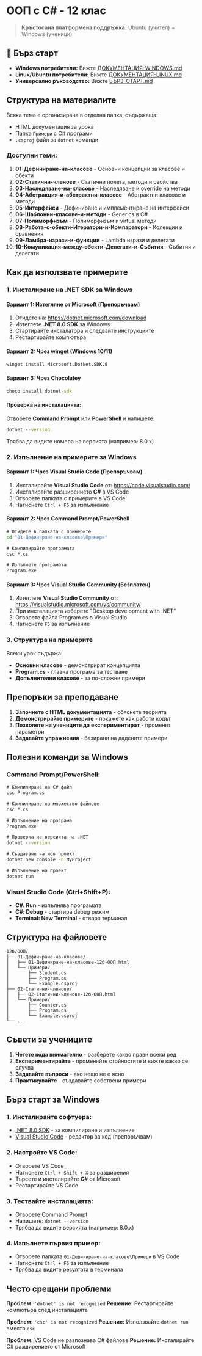 # ООП с C# - 12 клас

> **Кръстосана платформена поддръжка:** Ubuntu (учител) + Windows (ученици)

## 🚀 Бърз старт

- **Windows потребители:** Вижте [ДОКУМЕНТАЦИЯ-WINDOWS.md](ДОКУМЕНТАЦИЯ-WINDOWS.md)
- **Linux/Ubuntu потребители:** Вижте [ДОКУМЕНТАЦИЯ-LINUX.md](ДОКУМЕНТАЦИЯ-LINUX.md)
- **Универсално ръководство:** Вижте [БЪРЗ-СТАРТ.md](БЪРЗ-СТАРТ.md)

## Структура на материалите

Всяка тема е организирана в отделна папка, съдържаща:
- HTML документация за урока
- Папка `Примери` с C# програми
- `.csproj` файл за `dotnet` команди

### Доступни теми:

1. **01-Дефиниране-на-класове** - Основни концепции за класове и обекти
2. **02-Статични-членове** - Статични полета, методи и свойства
3. **03-Наследяване-на-класове** - Наследяване и override на методи
4. **04-Абстракция-и-абстрактни-класове** - Абстрактни класове и методи
5. **05-Интерфейси** - Дефиниране и имплементиране на интерфейси
6. **06-Шаблонни-класове-и-методи** - Generics в C#
7. **07-Полиморфизъм** - Полиморфизъм и virtual методи
8. **08-Работа-с-обекти-Итератори-и-Компаратори** - Колекции и сравнения
9. **09-Ламбда-изрази-и-функции** - Lambda изрази и делегати
10. **10-Комуникация-между-обекти-Делегати-и-Събития** - Събития и делегати

## Как да използвате примерите

### 1. Инсталиране на .NET SDK за Windows

#### Вариант 1: Изтегляне от Microsoft (Препоръчвам)
1. Отидете на: https://dotnet.microsoft.com/download
2. Изтеглете **.NET 8.0 SDK** за Windows
3. Стартирайте инсталатора и следвайте инструкциите
4. Рестартирайте компютъра

#### Вариант 2: Чрез winget (Windows 10/11)
```cmd
winget install Microsoft.DotNet.SDK.8
```

#### Вариант 3: Чрез Chocolatey
```cmd
choco install dotnet-sdk
```

#### Проверка на инсталацията:
Отворете **Command Prompt** или **PowerShell** и напишете:
```cmd
dotnet --version
```
Трябва да видите номера на версията (например: 8.0.x)

### 2. Изпълнение на примерите за Windows

#### Вариант 1: Чрез Visual Studio Code (Препоръчвам)
1. Инсталирайте **Visual Studio Code** от: https://code.visualstudio.com/
2. Инсталирайте разширението **C#** в VS Code
3. Отворете папката с примерите в VS Code
4. Натиснете `Ctrl + F5` за изпълнение

#### Вариант 2: Чрез Command Prompt/PowerShell
```cmd
# Отидете в папката с примерите
cd "01-Дефиниране-на-класове\Примери"

# Компилирайте програмата
csc *.cs

# Изпълнете програмата
Program.exe
```

#### Вариант 3: Чрез Visual Studio Community (Безплатен)
1. Изтеглете **Visual Studio Community** от: https://visualstudio.microsoft.com/vs/community/
2. При инсталацията изберете "Desktop development with .NET"
3. Отворете файла Program.cs в Visual Studio
4. Натиснете `F5` за изпълнение

### 3. Структура на примерите

Всеки урок съдържа:
- **Основни класове** - демонстрират концепцията
- **Program.cs** - главна програма за тестване
- **Допълнителни класове** - за по-сложни примери

## Препоръки за преподаване

1. **Започнете с HTML документацията** - обяснете теорията
2. **Демонстрирайте примерите** - покажете как работи кодът
3. **Позволете на учениците да експериментират** - променят параметри
4. **Задавайте упражнения** - базирани на дадените примери

## Полезни команди за Windows

### Command Prompt/PowerShell:
```cmd
# Компилиране на C# файл
csc Program.cs

# Компилиране на множество файлове
csc *.cs

# Изпълнение на програма
Program.exe

# Проверка на версията на .NET
dotnet --version

# Създаване на нов проект
dotnet new console -n MyProject

# Изпълнение на проект
dotnet run
```

### Visual Studio Code (Ctrl+Shift+P):
- **C#: Run** - изпълнява програмата
- **C#: Debug** - стартира debug режим
- **Terminal: New Terminal** - отваря терминал

## Структура на файловете

```
12б/ООП/
├── 01-Дефиниране-на-класове/
│   ├── 01-Дефиниране-на-класове-12б-ООП.html
│   └── Примери/
│       ├── Student.cs
│       ├── Program.cs
│       └── Example.csproj
├── 02-Статични-членове/
│   ├── 02-Статични-членове-12б-ООП.html
│   └── Примери/
│       ├── Counter.cs
│       ├── Program.cs
│       └── Example.csproj
└── ...
```

## Съвети за учениците

1. **Четете кода внимателно** - разберете какво прави всеки ред
2. **Експериментирайте** - променяйте стойностите и вижте какво се случва
3. **Задавайте въпроси** - ако нещо не е ясно
4. **Практикувайте** - създавайте собствени примери

## Бърз старт за Windows

### 1. Инсталирайте софтуера:
- [.NET 8.0 SDK](https://dotnet.microsoft.com/download) - за компилиране и изпълнение
- [Visual Studio Code](https://code.visualstudio.com/) - редактор за код (препоръчвам)

### 2. Настройте VS Code:
- Отворете VS Code
- Натиснете `Ctrl + Shift + X` за разширения
- Търсете и инсталирайте **C#** от Microsoft
- Рестартирайте VS Code

### 3. Тествайте инсталацията:
- Отворете Command Prompt
- Напишете: `dotnet --version`
- Трябва да видите версията (например: 8.0.x)

### 4. Изпълнете първия пример:
- Отворете папката `01-Дефиниране-на-класове\Примери` в VS Code
- Натиснете `Ctrl + F5` за изпълнение
- Трябва да видите резултата в терминала

## Често срещани проблеми

**Проблем:** `'dotnet' is not recognized`
**Решение:** Рестартирайте компютъра след инсталацията

**Проблем:** `'csc' is not recognized`
**Решение:** Използвайте `dotnet run` вместо `csc`

**Проблем:** VS Code не разпознава C# файлове
**Решение:** Инсталирайте C# разширението от Microsoft
